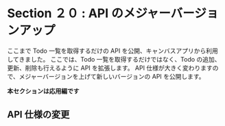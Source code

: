 # Section ２０ : API のメジャーバージョンアップ

ここまで Todo 一覧を取得するだけの API を公開、キャンバスアプリから利用してきました。
ここでは、Todo 一覧を取得するだけではなく、Todo の追加、更新、削除も行えるように API を拡張します。
API 仕様が大きく変わりますので、メジャーバージョンを上げて新しいバージョンの API を公開します。

**本セクションは応用編です**

## API 仕様の変更